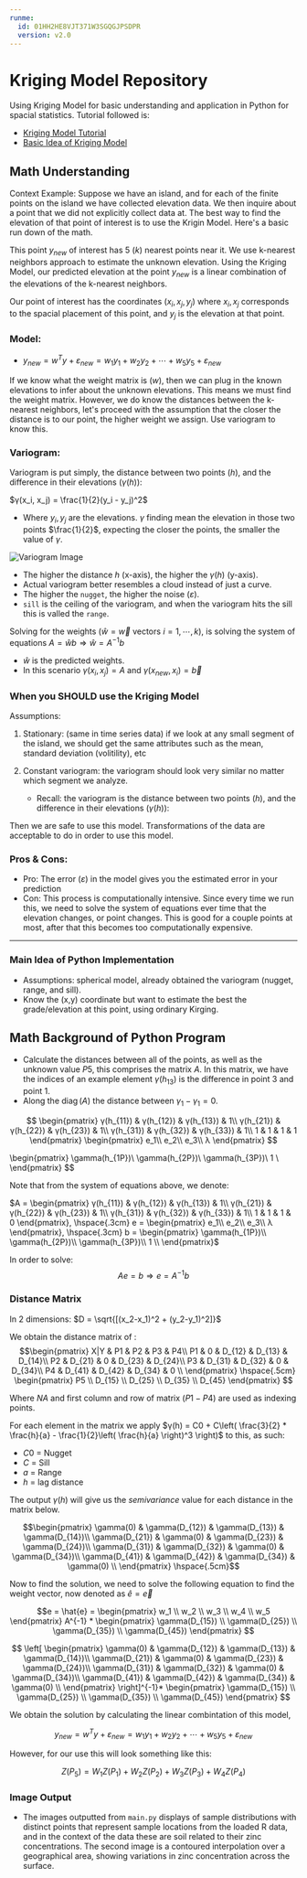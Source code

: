 ```yaml
---
runme:
  id: 01HH2HE8VJT371W3SGQGJPSDPR
  version: v2.0
---
```


# Kriging Model Repository

Using Kriging Model for basic understanding and application in Python for spacial statistics. Tutorial followed is:

- [Kriging Model Tutorial](https://youtu.be/vhVDcCNNMWE?si=BtIr1Pxi41Z1Yp-l)
- [Basic Idea of Kriging Model](https://youtu.be/J-IB4_QL7Oc?si=XMu8-jrgGClVrupQ)

## Math Understanding

Context Example: Suppose we have an island, and for each of the finite points on the island we have collected elevation data. We then inquire about a point that we did not explicitly collect data at. The best way to find the elevation of that point of interest is to use the Krigin Model. Here's a basic run down of the math.

This point $y_{new}$ of interest has 5 ($k$) nearest points near it. We use k-nearest neighbors approach to estimate the unknown elevation. Using the Kriging Model, our predicted elevation at the point $y_{new}$ is a linear combination of the elevations of the k-nearest neighbors.

Our point of interest has the coordinates $(x_i, x_j, y_j)$ where $x_i, x_j$ corresponds to the spacial placement of this point, and $y_j$ is the elevation at that point.

### Model:

- $y_{new} = w^Ty + ɛ_{new} = w_1y_1 + w_2y_2 + ⋯ + w_5y_5+ ɛ_{new}$

If we know what the weight matrix is ($w$), then we can plug in the known elevations to infer about the unknown elevations. This means we must find the weight matrix. However, we do know the distances between the k-nearest neighbors, let's proceed with the assumption that the closer the distance is to our point, the higher weight we assign. Use variogram to know this.

### Variogram:

Variogram is put simply, the distance between two points ($h$), and the difference in their elevations ($γ(h)$):

$γ(x_i, x_j) = \frac{1}{2}(y_i - y_j)^2$

- Where $y_i,y_j$ are the elevations. $γ$ finding mean the elevation in those two points $\frac{1}{2}$, expecting the closer the points, the smaller the value of $γ$.

![Variogram Image](https://vsp.pnnl.gov/help/image/Variogram.gif)

- The higher the distance $h$ (x-axis), the higher the $γ(h)$ (y-axis).
- Actual variogram better resembles a cloud instead of just a curve.
- The higher the `nugget`, the higher the noise ($\varepsilon$).
- `sill` is the ceiling of the variogram, and when the variogram hits the sill this is valled the `range`.

Solving for the weights ($\hat{w} = \vec{w}$ vectors $i = 1, \cdots, k$), is solving the system of equations $A=\hat{w}b \Rightarrow \hat{w}=A^{-1}b$

- $\hat{w}$ is the predicted weights.
- In this scenario $γ(x_i, x_j) = A$ and $γ(x_{new}, x_i) = \vec{b}$

### When you SHOULD use the Kriging Model

Assumptions:

1. Stationary: (same in time series data) if we look at any small segment of the island, we should get the same attributes such as the mean, standard deviation (volitility), etc
2. Constant variogram: the variogram should look very similar no matter which segment we analyze.

   - Recall: the variogram is the distance between two points ($h$), and the difference in their elevations ($γ(h)$):

Then we are safe to use this model. Transformations of the data are acceptable to do in order to use this model.

### Pros & Cons:

- Pro: The error ($\varepsilon$) in the model gives you the estimated error in your prediction
- Con: This process is computationally intensive. Since every time we run this, we need to solve the system of equations ever time that the elevation changes, or point changes. This is good for a couple points at most, after that this becomes too computationally expensive.

---

### Main Idea of Python Implementation

- Assumptions: spherical model, already obtained the variogram (nugget, range, and sill).
- Know the (x,y) coordinate but want to estimate the best the grade/elevation at this point, using ordinary Kirging.

## Math Background of Python Program

- Calculate the distances between all of the points, as well as the unknown value $P5$, this comprises the matrix $A$. In this matrix, we have the indices of an example element $γ(h_{13})$ is the difference in point 3 and point 1.
- Along the $\operatorname{diag}(A)$ the distance between $γ_1 - γ_1 = 0$.

$$
\begin{pmatrix}
γ(h_{11}) & γ(h_{12}) & γ(h_{13}) & 1\\
γ(h_{21}) & γ(h_{22}) & γ(h_{23}) & 1\\
γ(h_{31}) & γ(h_{32}) & γ(h_{33}) & 1\\
1 & 1 & 1 & 1
\end{pmatrix}
\begin{pmatrix}
e_1\\ e_2\\ e_3\\ λ
\end{pmatrix}
$$

\begin{pmatrix}
\gamma(h_{1P})\\
\gamma(h_{2P})\\
\gamma(h_{3P})\\
1 \\
\end{pmatrix}
$$

Note that from the system of equations above, we denote:

$A = \begin{pmatrix}
γ(h_{11}) & γ(h_{12}) & γ(h_{13}) & 1\\
γ(h_{21}) & γ(h_{22}) & γ(h_{23}) & 1\\
γ(h_{31}) & γ(h_{32}) & γ(h_{33}) & 1\\
1 & 1 & 1 & 0
\end{pmatrix},
\hspace{.3cm}
e = \begin{pmatrix}
e_1\\ e_2\\ e_3\\ λ
\end{pmatrix},
\hspace{.3cm}  
b = \begin{pmatrix}
\gamma(h_{1P})\\
\gamma(h_{2P})\\
\gamma(h_{3P})\\
1 \\
\end{pmatrix}$

In order to solve:  
$$Ae=b ⇒ e = A^{-1}b$$

### Distance Matrix

In 2 dimensions: $D = \sqrt{[(x_2-x_1)^2 + (y_2-y_1)^2]}$

We obtain the distance matrix of :
$$\begin{pmatrix}
X|Y & P1 & P2 & P3 & P4\\
P1 & 0 & D_{12} &  D_{13} & D_{14}\\
P2 & D_{21} & 0 &  D_{23} & D_{24}\\
P3 & D_{31} &  D_{32} & 0 & D_{34}\\
P4 & D_{41} &  D_{42} & D_{34} & 0 \\
\end{pmatrix}
\hspace{.5cm}
\begin{pmatrix}
P5 \\ D_{15} \\ D_{25} \\ D_{35} \\ D_{45}
\end{pmatrix}
$$

Where $NA$ and first column and row of matrix ($P1 - P4$) are used as indexing points.

For each element in the matrix we apply $γ(h) = C0 + C\left( \frac{3}{2} * \frac{h}{a} - \frac{1}{2}\left( \frac{h}{a} \right)^3 \right)$ to this, as such:

- $C0$ = Nugget
- $C$ = Sill
- $a$ = Range
- $h$ = lag distance

The output $γ(h)$ will give us the *semivariance* value for each distance in the matrix below.

$$\begin{pmatrix}
\gamma(0) &  \gamma(D_{12}) &   \gamma(D_{13}) &  \gamma(D_{14})\\
\gamma(D_{21}) &  \gamma(0) &   \gamma(D_{23}) &  \gamma(D_{24})\\
\gamma(D_{31}) &   \gamma(D_{32}) &  \gamma(0) &  \gamma(D_{34})\\
\gamma(D_{41}) &   \gamma(D_{42}) &  \gamma(D_{34}) &  \gamma(0) \\
\end{pmatrix}
\hspace{.5cm}$$

Now to find the solution, we need to solve the following equation to find the weight vector, now denoted as $\hat{e} = \vec{e}$

$$e = \hat{e} = \begin{pmatrix} w_1 \\ w_2 \\ w_3 \\ w_4 \\ w_5
\end{pmatrix} A^{-1} *
\begin{pmatrix}
\gamma(D_{15}) \\  \gamma(D_{25}) \\  \gamma(D_{35}) \\  \gamma(D_{45})
\end{pmatrix}
$$

$$
\left[
\begin{pmatrix}
\gamma(0) &  \gamma(D_{12}) &   \gamma(D_{13}) &  \gamma(D_{14})\\
\gamma(D_{21}) &  \gamma(0) &   \gamma(D_{23}) &  \gamma(D_{24})\\
\gamma(D_{31}) &   \gamma(D_{32}) &  \gamma(0) &  \gamma(D_{34})\\
\gamma(D_{41}) &   \gamma(D_{42}) &  \gamma(D_{34}) &  \gamma(0) \\
\end{pmatrix}
\right]^{-1}*
\begin{pmatrix}
\gamma(D_{15}) \\  \gamma(D_{25}) \\  \gamma(D_{35}) \\  \gamma(D_{45})
\end{pmatrix}
$$

We obtain the solution by calculating the linear combintation of this model,

$$y_{new} = w^Ty + ɛ_{new} = w_1y_1 + w_2y_2 + ⋯ + w_5y_5+ ɛ_{new}$$

However, for our use this will look something like this:

$$Z(P_5) = W_1Z(P_1) + W_2Z(P_2) + W_3Z(P_3) + W_4Z(P_4)$$

### Image Output

- The images outputted from `main.py` displays of sample distributions with distinct points that represent sample locations from the loaded R data, and in the context of the data these are soil related to their zinc concentrations. The second image is a contoured interpolation over a geographical area, showing variations in zinc concentration across the surface. 
